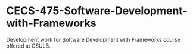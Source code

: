 # CECS-475-Software-Development-with-Frameworks
Development work for Software Development with Frameworks course offered at CSULB.
